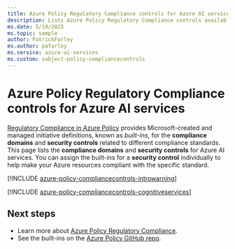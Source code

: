 ```yaml
---
title: Azure Policy Regulatory Compliance controls for Azure AI services
description: Lists Azure Policy Regulatory Compliance controls available for Azure AI services. These built-in policy definitions provide common approaches to managing the compliance of your Azure resources.
ms.date: 5/19/2025
ms.topic: sample
author: PatrickFarley
ms.author: pafarley
ms.service: azure-ai-services
ms.custom: subject-policy-compliancecontrols
---
```


# Azure Policy Regulatory Compliance controls for Azure AI services

[Regulatory Compliance in Azure Policy](/azure/governance/policy/concepts/regulatory-compliance) provides Microsoft-created and managed initiative definitions, known as _built-ins_, for the **compliance domains** and **security controls** related to different compliance standards. This page lists the **compliance domains** and **security controls** for Azure AI services. You can assign the built-ins for a **security control** individually to help make your Azure resources compliant with the specific standard.

[!INCLUDE [azure-policy-compliancecontrols-introwarning](~/azure-docs-pr-policy-includes/includes/policy/standards/intro-warning.md)]

[!INCLUDE [azure-policy-compliancecontrols-cognitiveservices](~/azure-docs-pr-policy-includes/includes/policy/standards/byrp/microsoft.cognitiveservices.md)]

## Next steps

- Learn more about [Azure Policy Regulatory Compliance](/azure/governance/policy/concepts/regulatory-compliance).
- See the built-ins on the [Azure Policy GitHub repo](https://github.com/Azure/azure-policy).
